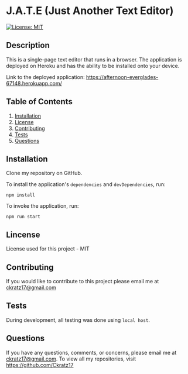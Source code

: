 # J.A.T.E (Just Another Text Editor)

[![License: MIT](https://img.shields.io/badge/License-MIT-yellow.svg)](https://opensource.org/licenses/MIT)

 ## Description
This is a single-page text editor that runs in a browser. The application is deployed on Heroku and has the ability to be installed onto your device.

Link to the deployed application: https://afternoon-everglades-67148.herokuapp.com/

## Table of Contents
1. [Installation](#installation)
2. [License](#license)
3. [Contributing](#contributing)
4. [Tests](#tests)
5. [Questions](#questions)

 ## Installation
  Clone my repository on GitHub.
  
  To install the application's `dependencies` and `devDependencies`, run:
  ```
  npm install
  ```
  
  To invoke the application, run:
  ```
  npm run start
  ```  
 ## Lincense
 License used for this project - MIT

 ## Contributing
 If you would like to contribute to this project please email me at ckratz17@gmail.com

## Tests
During development, all testing was done using `local host`.

## Questions
If you have any questions, comments, or concerns, please email me at ckratz17@gmail.com.
To view all my repositories, visit https://github.com/Ckratz17 

